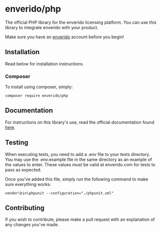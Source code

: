 # enverido/php
The official PHP library for the enverido licensing platform. You can use this library to integrate enverido with your product.

Make sure you have an [enverido](https://www.enverido.com/) account before you begin!

## Installation
Read below for installation instructions. 

### Composer
To install using composer, simply:

`composer require enverido/php`

## Documentation
For instructions on this library's use, read the official
documentation found [here](https://docs.cogative.com/display/ENVD/PHP).

## Testing
When executing tests, you need to add a .env  file to your tests directory. You may use the .env.example file in the same
directory as an example of the values to enter. These values must be valid at enverido.com for tests to pass as expected.

Once you've added this file, simply run the following command to make sure everything works:

`vendor\bin\phpunit --configuration="./phpunit.xml"`

## Contributing
If you wish to contribute, please make a pull request with an explanation of any changes you've made.